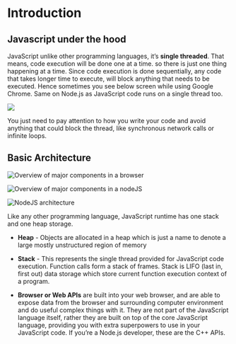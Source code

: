  # Introduction

 ## Javascript under the hood

 JavaScript unlike other programming languages, it’s **single threaded**. That means, code execution will be done one at a time. so there is just one thing happening at a time. Since code execution is done sequentially, any code that takes longer time to execute, will block anything that needs to be executed. Hence sometimes you see below screen while using Google Chrome. Same on Node.js as JavaScript code runs on a single thread too.

 ![](https://cdn-images-1.medium.com/max/1000/0*w2rEwv9mE9xVPhRy.png)

 You just need to pay attention to how you write your code and avoid anything that could block the thread, like synchronous network calls or infinite loops.


 ## Basic Architecture

 ![Overview of major components in a browser](https://cdn-images-1.medium.com/max/1200/1*7GXoHZiIUhlKuKGT22gHmA.png)

 ![Overview of major components in a nodeJS](https://i.stack.imgur.com/QRePV.jpg)

 ![NodeJS architecture](https://dotnettricksweb.blob.core.windows.net/img/nodejs/node.js-architecture.png)

 Like any other programming language, JavaScript runtime has one stack and one heap storage.

 - **Heap** - Objects are allocated in a heap which is just a name to denote a large mostly unstructured region of memory

 - **Stack** - This represents the single thread provided for JavaScript code execution. Function calls form a stack of frames. Stack is LIFO (last in, first out) data storage which store current function execution context of a program.

 - **Browser or Web APIs** are built into your web browser, and are able to expose data from the browser and surrounding computer environment and do useful complex things with it. They are not part of the JavaScript language itself, rather they are built on top of the core JavaScript language, providing you with extra superpowers to use in your JavaScript code. If you’re a Node.js developer, these are the C++ APIs.
